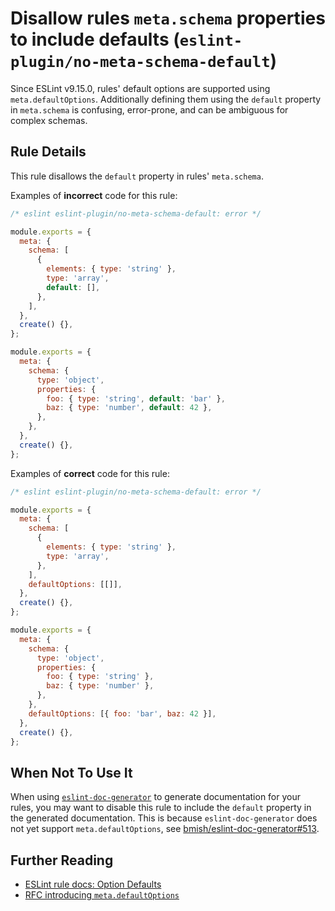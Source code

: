 # Disallow rules `meta.schema` properties to include defaults (`eslint-plugin/no-meta-schema-default`)

<!-- end auto-generated rule header -->

Since ESLint v9.15.0, rules' default options are supported using `meta.defaultOptions`. Additionally defining them using the `default` property in `meta.schema` is confusing, error-prone, and can be ambiguous for complex schemas.

## Rule Details

This rule disallows the `default` property in rules' `meta.schema`.

Examples of **incorrect** code for this rule:

```js
/* eslint eslint-plugin/no-meta-schema-default: error */

module.exports = {
  meta: {
    schema: [
      {
        elements: { type: 'string' },
        type: 'array',
        default: [],
      },
    ],
  },
  create() {},
};

module.exports = {
  meta: {
    schema: {
      type: 'object',
      properties: {
        foo: { type: 'string', default: 'bar' },
        baz: { type: 'number', default: 42 },
      },
    },
  },
  create() {},
};
```

Examples of **correct** code for this rule:

```js
/* eslint eslint-plugin/no-meta-schema-default: error */

module.exports = {
  meta: {
    schema: [
      {
        elements: { type: 'string' },
        type: 'array',
      },
    ],
    defaultOptions: [[]],
  },
  create() {},
};

module.exports = {
  meta: {
    schema: {
      type: 'object',
      properties: {
        foo: { type: 'string' },
        baz: { type: 'number' },
      },
    },
    defaultOptions: [{ foo: 'bar', baz: 42 }],
  },
  create() {},
};
```

## When Not To Use It

When using [`eslint-doc-generator`](https://github.com/bmish/eslint-doc-generator) to generate documentation for your rules, you may want to disable this rule to include the `default` property in the generated documentation. This is because `eslint-doc-generator` does not yet support `meta.defaultOptions`, see [bmish/eslint-doc-generator#513](https://github.com/bmish/eslint-doc-generator/issues/513).

## Further Reading

- [ESLint rule docs: Option Defaults](https://eslint.org/docs/latest/extend/custom-rules#option-defaults)
- [RFC introducing `meta.defaultOptions`](https://github.com/eslint/rfcs/blob/main/designs/2023-rule-options-defaults/README.md)
